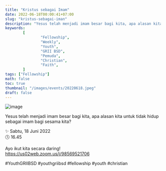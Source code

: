 ```yaml
---
title: "Kristus sebagai Imam"
date: 2022-06-18T00:00:41+07:00
slug: "kristus-sebagai-iman"
description: "Yesus telah menjadi imam besar bagi kita, apa alasan kita untuk tidak hidup sebagai imam bagi sesama kita? "
keywords:
        [
                "Fellowship",
                "Weekly",
                "Youth",
                "GRII BSD",
                "Pemuda",
                "Christian",
                "Faith",
        ]
tags: ["Fellowship"]
math: false
toc: true
thumbnail: "/images/events/20220618.jpeg"
draft: false
---
```


![image](/images/events/20220618.jpeg)

Yesus telah menjadi imam besar bagi kita, apa alasan kita untuk tidak hidup sebagai imam bagi sesama kita? 

✨ Sabtu, 18 Juni 2022\
🕓 16.45

Ayo ikut kita secara daring!\
https://us02web.zoom.us/j/98569521706

#YouthGRIIBSD #youthgriibsd #fellowship #youth #christian
